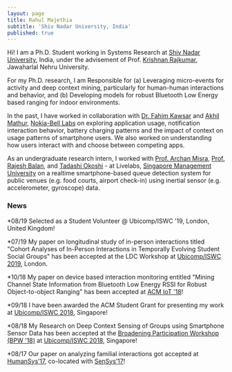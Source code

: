 ```yaml
---
layout: page
title: Rahul Majethia
subtitle: 'Shiv Nadar University, India'
published: true
---
```


Hi! I am a Ph.D. Student working in Systems Research at [Shiv Nadar University](http://snu/edu.in), India, under the advisement of Prof. [Krishnan Rajkumar](https://scholar.google.co.in/citations?user=Ic5_KFYAAAAJ&hl=en), Jawaharlal Nehru University.

For my Ph.D. research, I am Responsible for (a) Leveraging micro-events for activity and deep context mining, particularly for human-human interactions and behavior, and (b) Developing models for robust Bluetooth Low Energy based ranging for indoor environments.

In the past, I have worked in collaboration with [Dr. Fahim Kawsar](https://www.fahim-kawsar.net/) and [Akhil Mathur](https://akhilmathurs.github.io/), [Nokia-Bell Labs](https://www.bell-labs.com/) on exploring application usage, notification interaction behavior, battery charging patterns and the impact of context on usage patterns of smartphone users. We also worked on understanding how users interact with and choose between competing apps.

As an undergraduate research intern, I worked with [Prof. Archan Misra](https://sites.google.com/view/archan-misra/), [Prof. Rajesh Balan](https://www.smu.edu.sg/faculty/profile/9604/Rajesh-Krishna-BALAN), and [Tadashi Okoshi](www.okoshi.org) - at Livelabs, [Singapore Management University](https://sis.smu.edu.sg/) on a realtime smartphone-based queue detection system for public venues (e.g. food courts, airport check-in) using inertial sensor (e.g. accelerometer, gyroscope) data.

### News

*08/19 Selected as a Student Volunteer @ Ubicomp/ISWC '19, London, United Kingdom!

*07/19 My paper on longitudinal study of in-person interactions titled "Cohort Analyses of In-Person Interactions in Temporally Evolving Student Social Groups" has been accepted at the LDC Workshop at [Ubicomp/ISWC 2019](http://ubicomp.org/ubicomp2019/), London.

*10/18 My paper on device based interaction monitoring entitled "Mining Channel State Information from Bluetooth Low Energy RSSI for Robust Object-to-object Ranging" has been accepted at [ACM IoT '18](https://iot-conference.org/iot2018/)! 

*09/18 I have been awarded the ACM Student Grant for presenting my work at [Ubicomp/ISWC 2018](http://ubicomp.org/ubicomp2018/), Singapore!

*08/18 My Research on Deep Context Sensing of Groups using Smartphone Sensor Data has been accepted at the [Broadening Participation Workshop (BPW '18)](https://ubicomp2018broadeningparticipation.wordpress.com) at [Ubicomp/ISWC 2018](http://ubicomp.org/ubicomp2018/), Singapore!
 
*08/17 Our paper on analyzing familial interactions got accepted at [HumanSys’17](http://sensys.acm.org/2017/workshops/humansys/), co-located with [SenSys’17](http://sensys.acm.org/2017/)!
